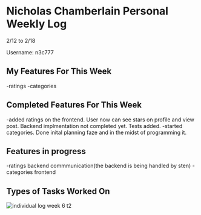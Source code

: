 # Nicholas Chamberlain Personal Weekly Log

2/12 to 2/18

Username: n3c777

## My Features For This Week

-ratings
-categories

## Completed Features For This Week

-added ratings on the frontend. User now can see stars on profile and view post. Backend implmentation not completed yet. Tests added.
-started categories. Done inital planning faze and in the midst of programming it.

## Features in progress

-ratings backend commmunication(the backend is being handled by sten)
-categories frontend

## Types of Tasks Worked On

![individual log week 6 t2](https://i.postimg.cc/HL69nMV7/feb-18.png)
